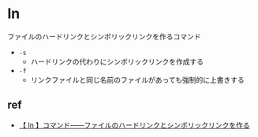 # ln 

ファイルのハードリンクとシンボリックリンクを作るコマンド

- `-s`
  - ハードリンクの代わりにシンボリックリンクを作成する
- `-f`
  - リンクファイルと同じ名前のファイルがあっても強制的に上書きする


## ref
- [【 ln 】コマンド――ファイルのハードリンクとシンボリックリンクを作る](https://atmarkit.itmedia.co.jp/ait/articles/1605/30/news022.html)

